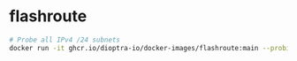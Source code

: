 # flashroute

```bash
# Probe all IPv4 /24 subnets
docker run -it ghcr.io/dioptra-io/docker-images/flashroute:main --probing_rate 100000 --granularity 24 0.0.0.0/0
```
